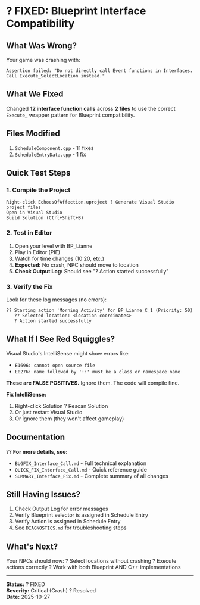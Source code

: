 # ? FIXED: Blueprint Interface Compatibility

## What Was Wrong?
Your game was crashing with:
```
Assertion failed: "Do not directly call Event functions in Interfaces. Call Execute_SelectLocation instead."
```

## What We Fixed
Changed **12 interface function calls** across **2 files** to use the correct `Execute_` wrapper pattern for Blueprint compatibility.

## Files Modified
1. `ScheduleComponent.cpp` - 11 fixes
2. `ScheduleEntryData.cpp` - 1 fix

## Quick Test Steps

### 1. Compile the Project
```
Right-click EchoesOfAffection.uproject ? Generate Visual Studio project files
Open in Visual Studio
Build Solution (Ctrl+Shift+B)
```

### 2. Test in Editor
1. Open your level with BP_Lianne
2. Play in Editor (PIE)
3. Watch for time changes (10:20, etc.)
4. **Expected:** No crash, NPC should move to location
5. **Check Output Log:** Should see "? Action started successfully"

### 3. Verify the Fix
Look for these log messages (no errors):
```
?? Starting action 'Morning Activity' for BP_Lianne_C_1 (Priority: 50)
   ?? Selected location: <location coordinates>
   ? Action started successfully
```

## What If I See Red Squiggles?

Visual Studio's IntelliSense might show errors like:
- `E1696: cannot open source file`
- `E0276: name followed by '::' must be a class or namespace name`

**These are FALSE POSITIVES.** Ignore them. The code will compile fine.

**Fix IntelliSense:**
1. Right-click Solution ? Rescan Solution
2. Or just restart Visual Studio
3. Or ignore them (they won't affect gameplay)

## Documentation

?? **For more details, see:**
- `BUGFIX_Interface_Call.md` - Full technical explanation
- `QUICK_FIX_Interface_Call.md` - Quick reference guide
- `SUMMARY_Interface_Fix.md` - Complete summary of all changes

## Still Having Issues?

1. Check Output Log for error messages
2. Verify Blueprint selector is assigned in Schedule Entry
3. Verify Action is assigned in Schedule Entry
4. See `DIAGNOSTICS.md` for troubleshooting steps

## What's Next?

Your NPCs should now:
? Select locations without crashing
? Execute actions correctly
? Work with both Blueprint AND C++ implementations

---

**Status:** ? FIXED  
**Severity:** Critical (Crash) ? Resolved  
**Date:** 2025-10-27

